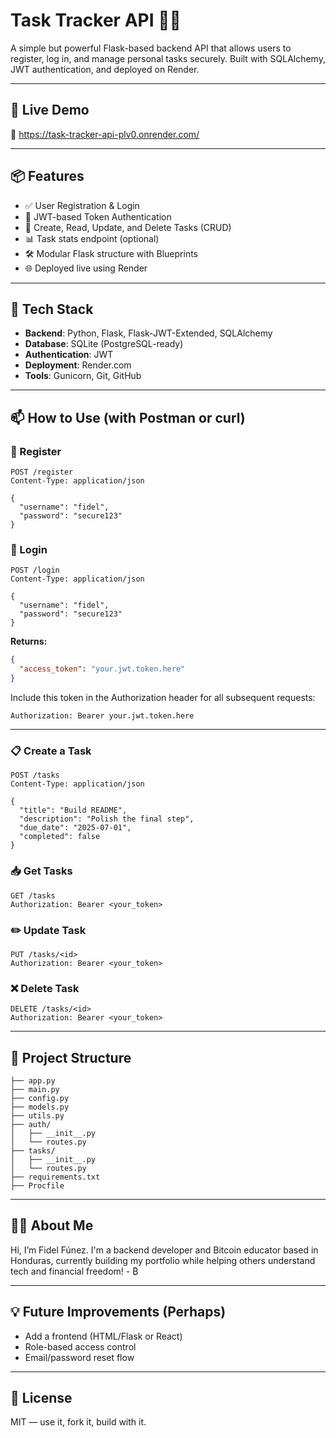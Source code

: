# Task Tracker API 🧠✅

A simple but powerful Flask-based backend API that allows users to register, log in, and manage personal tasks securely. Built with SQLAlchemy, JWT authentication, and deployed on Render.

---

## 🚀 Live Demo

🔗 https://task-tracker-api-plv0.onrender.com/

---

## 📦 Features

- ✅ User Registration & Login
- 🔐 JWT-based Token Authentication
- 📝 Create, Read, Update, and Delete Tasks (CRUD)
- 📊 Task stats endpoint (optional)
- 🛠️ Modular Flask structure with Blueprints
- 🌐 Deployed live using Render

---

## 🔧 Tech Stack

- **Backend**: Python, Flask, Flask-JWT-Extended, SQLAlchemy
- **Database**: SQLite (PostgreSQL-ready)
- **Authentication**: JWT
- **Deployment**: Render.com
- **Tools**: Gunicorn, Git, GitHub

---

## 📫 How to Use (with Postman or curl)

### 🔐 Register

```http
POST /register
Content-Type: application/json

{
  "username": "fidel",
  "password": "secure123"
}
```

### 🔑 Login

```http
POST /login
Content-Type: application/json

{
  "username": "fidel",
  "password": "secure123"
}
```

**Returns:**

```json
{
  "access_token": "your.jwt.token.here"
}
```

Include this token in the Authorization header for all subsequent requests:

```
Authorization: Bearer your.jwt.token.here
```

---

### 📋 Create a Task

```http
POST /tasks
Content-Type: application/json

{
  "title": "Build README",
  "description": "Polish the final step",
  "due_date": "2025-07-01",
  "completed": false
}
```

### 📥 Get Tasks

```http
GET /tasks
Authorization: Bearer <your_token>
```

### ✏️ Update Task

```http
PUT /tasks/<id>
Authorization: Bearer <your_token>
```

### ❌ Delete Task

```http
DELETE /tasks/<id>
Authorization: Bearer <your_token>
```

---

## 📁 Project Structure

```
├── app.py
├── main.py
├── config.py
├── models.py
├── utils.py
├── auth/
│   ├── __init__.py
│   └── routes.py
├── tasks/
│   ├── __init__.py
│   └── routes.py
├── requirements.txt
├── Procfile
```

---

## 🙋‍♂️ About Me

Hi, I’m Fidel Fúnez. I'm a backend developer and Bitcoin educator based in Honduras, currently building my portfolio while helping others understand tech and financial freedom! - ₿

---

## 💡 Future Improvements (Perhaps) 

- Add a frontend (HTML/Flask or React)
- Role-based access control
- Email/password reset flow

---

## 📜 License

MIT — use it, fork it, build with it.
